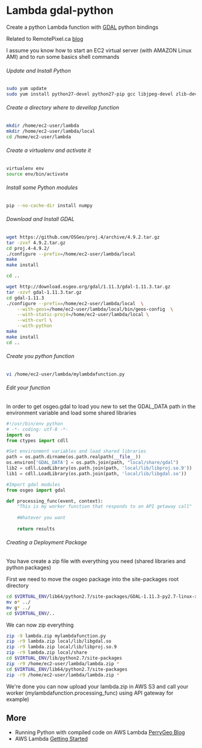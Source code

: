 # Lambda gdal-python

Create a python Lambda function with [GDAL](http://gdal.org) python bindings

Related to RemotePixel.ca [blog](http://remotepixel.ca/blog/landsat8-ndvi-20160212.html)
 
I assume you know how to start an EC2 virtual server (with AMAZON Linux AMI) and to run some basics shell commands

###### Update and Install Python

```sh
sudo yum update
sudo yum install python27-devel python27-pip gcc libjpeg-devel zlib-devel gcc-c++ python-devel libpng-devel freetype-devel libcurl-devel

```

###### Create a directory where to devellop function

```sh
mkdir /home/ec2-user/lambda
mkdir /home/ec2-user/lambda/local
cd /home/ec2-user/lambda
```

###### Create a virtualenv and activate it

```sh
virtualenv env
source env/bin/activate
```

###### Install some Python modules

```sh
pip --no-cache-dir install numpy
```

###### Download and Install GDAL

```sh
wget https://github.com/OSGeo/proj.4/archive/4.9.2.tar.gz
tar -zvxf 4.9.2.tar.gz
cd proj.4-4.9.2/
./configure --prefix=/home/ec2-user/lambda/local
make
make install

cd ..

wget http://download.osgeo.org/gdal/1.11.3/gdal-1.11.3.tar.gz
tar -xzvf gdal-1.11.3.tar.gz
cd gdal-1.11.3
./configure --prefix=/home/ec2-user/lambda/local  \
    --with-geos=/home/ec2-user/lambda/local/bin/geos-config  \
    --with-static-proj4=/home/ec2-user/lambda/local \
    --with-curl \
    --with-python
make
make install
cd ..
```

###### Create you python function

```sh
vi /home/ec2-user/lambda/mylambdafunction.py

```

###### Edit your function 

In order to get osgeo.gdal to load you new to set the GDAL_DATA path in the environment variable and load some shared libraries 

```python
#!/usr/bin/env python
# -*- coding: utf-8 -*-
import os
from ctypes import cdll

#Set environment variables and load shared libraries
path = os.path.dirname(os.path.realpath(__file__))
os.environ['GDAL_DATA'] = os.path.join(path, "local/share/gdal")
lib2 = cdll.LoadLibrary(os.path.join(path, 'local/lib/libproj.so.9'))
lib1 = cdll.LoadLibrary(os.path.join(path, 'local/lib/libgdal.so'))

#Import gdal modules
from osgeo import gdal

def processing_func(event, context):
    "This is my worker function that responds to an API getaway call"
    
    #Whatever you want
    
    return results 

```

###### Creating a Deployment Package
You have create a zip file with everything you need (shared libraries and python packages)

First we need to move the osgeo package into the site-packages root directory
```sh
cd $VIRTUAL_ENV/lib64/python2.7/site-packages/GDAL-1.11.3-py2.7-linux-x86_64.egg
mv o* ../
mv g* ../
cd $VIRTUAL_ENV/..
```

We can now zip everything

```sh
zip -9 lambda.zip mylambdafunction.py
zip -r9 lambda.zip local/lib/libgdal.so
zip -r9 lambda.zip local/lib/libproj.so.9
zip -r9 lambda.zip local/share
cd $VIRTUAL_ENV/lib/python2.7/site-packages
zip -r9 /home/ec2-user/lambda/lambda.zip *
cd $VIRTUAL_ENV/lib64/python2.7/site-packages
zip -r9 /home/ec2-user/lambda/lambda.zip *

```

We're done you can now upload your lambda.zip in AWS S3 and call your worker (mylambdafunction.processing_func) using API gateway for example)

  
More
-------
- Running Python with compiled code on AWS Lambda [PerryGeo Blog](http://www.perrygeo.com/running-python-with-compiled-code-on-aws-lambda.html)
- AWS Lambda [Getting Started](https://docs.aws.amazon.com/lambda/latest/dg/getting-started.html)

